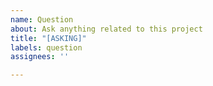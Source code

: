 ```yaml
---
name: Question
about: Ask anything related to this project
title: "[ASKING]"
labels: question
assignees: ''

---
```



